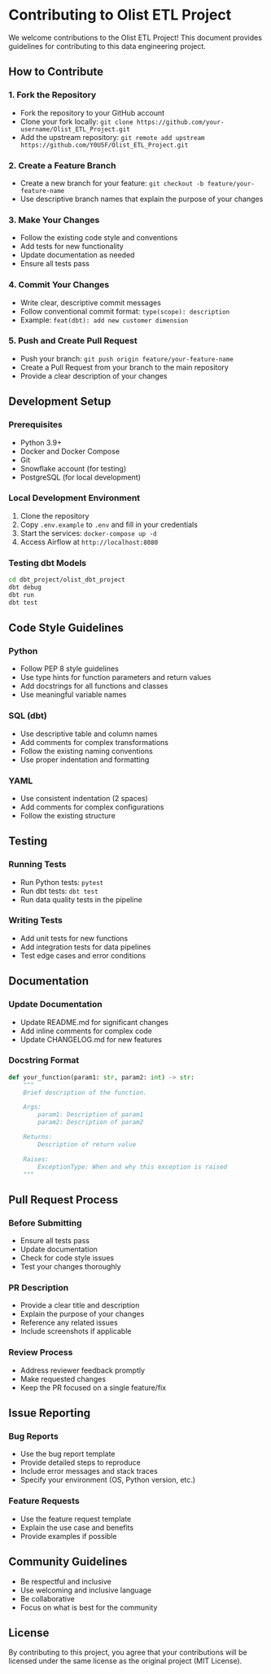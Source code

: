 # Contributing to Olist ETL Project

We welcome contributions to the Olist ETL Project! This document provides guidelines for contributing to this data engineering project.

## How to Contribute

### 1. Fork the Repository
- Fork the repository to your GitHub account
- Clone your fork locally: `git clone https://github.com/your-username/Olist_ETL_Project.git`
- Add the upstream repository: `git remote add upstream https://github.com/Y0U5F/Olist_ETL_Project.git`

### 2. Create a Feature Branch
- Create a new branch for your feature: `git checkout -b feature/your-feature-name`
- Use descriptive branch names that explain the purpose of your changes

### 3. Make Your Changes
- Follow the existing code style and conventions
- Add tests for new functionality
- Update documentation as needed
- Ensure all tests pass

### 4. Commit Your Changes
- Write clear, descriptive commit messages
- Follow conventional commit format: `type(scope): description`
- Example: `feat(dbt): add new customer dimension`

### 5. Push and Create Pull Request
- Push your branch: `git push origin feature/your-feature-name`
- Create a Pull Request from your branch to the main repository
- Provide a clear description of your changes

## Development Setup

### Prerequisites
- Python 3.9+
- Docker and Docker Compose
- Git
- Snowflake account (for testing)
- PostgreSQL (for local development)

### Local Development Environment
1. Clone the repository
2. Copy `.env.example` to `.env` and fill in your credentials
3. Start the services: `docker-compose up -d`
4. Access Airflow at `http://localhost:8080`

### Testing dbt Models
```bash
cd dbt_project/olist_dbt_project
dbt debug
dbt run
dbt test
```

## Code Style Guidelines

### Python
- Follow PEP 8 style guidelines
- Use type hints for function parameters and return values
- Add docstrings for all functions and classes
- Use meaningful variable names

### SQL (dbt)
- Use descriptive table and column names
- Add comments for complex transformations
- Follow the existing naming conventions
- Use proper indentation and formatting

### YAML
- Use consistent indentation (2 spaces)
- Add comments for complex configurations
- Follow the existing structure

## Testing

### Running Tests
- Run Python tests: `pytest`
- Run dbt tests: `dbt test`
- Run data quality tests in the pipeline

### Writing Tests
- Add unit tests for new functions
- Add integration tests for data pipelines
- Test edge cases and error conditions

## Documentation

### Update Documentation
- Update README.md for significant changes
- Add inline comments for complex code
- Update CHANGELOG.md for new features

### Docstring Format
```python
def your_function(param1: str, param2: int) -> str:
    """
    Brief description of the function.

    Args:
        param1: Description of param1
        param2: Description of param2

    Returns:
        Description of return value

    Raises:
        ExceptionType: When and why this exception is raised
    """
```

## Pull Request Process

### Before Submitting
- Ensure all tests pass
- Update documentation
- Check for code style issues
- Test your changes thoroughly

### PR Description
- Provide a clear title and description
- Explain the purpose of your changes
- Reference any related issues
- Include screenshots if applicable

### Review Process
- Address reviewer feedback promptly
- Make requested changes
- Keep the PR focused on a single feature/fix

## Issue Reporting

### Bug Reports
- Use the bug report template
- Provide detailed steps to reproduce
- Include error messages and stack traces
- Specify your environment (OS, Python version, etc.)

### Feature Requests
- Use the feature request template
- Explain the use case and benefits
- Provide examples if possible

## Community Guidelines

- Be respectful and inclusive
- Use welcoming and inclusive language
- Be collaborative
- Focus on what is best for the community

## License

By contributing to this project, you agree that your contributions will be licensed under the same license as the original project (MIT License).